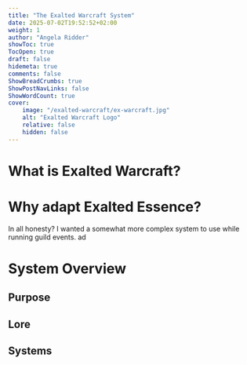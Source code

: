 ```yaml
---
title: "The Exalted Warcraft System"
date: 2025-07-02T19:52:52+02:00
weight: 1
author: "Angela Ridder"
showToc: true
TocOpen: true
draft: false
hidemeta: true
comments: false
ShowBreadCrumbs: true
ShowPostNavLinks: false
ShowWordCount: true
cover:
    image: "/exalted-warcraft/ex-warcraft.jpg"
    alt: "Exalted Warcraft Logo"
    relative: false
    hidden: false
---
```


# What is Exalted Warcraft?

# Why adapt Exalted Essence?

In all honesty? I wanted a somewhat more complex system to use while running guild events. ad

# System Overview

## Purpose

## Lore

## Systems